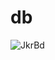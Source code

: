 # db

![JkrBd](https://github.com/TIENDA-VIRTUAL-2558164/db/assets/111690005/ff31055d-d607-4e2e-943a-2058519ccd96)
